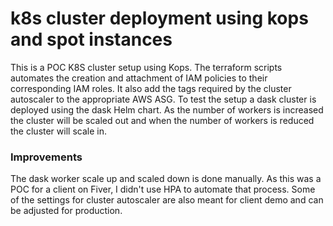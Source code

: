 # k8s cluster deployment using kops and spot instances
This is a POC K8S cluster setup using Kops. The terraform scripts automates the creation and attachment of IAM policies to their corresponding IAM roles. It also add the tags required by the cluster autoscaler to the appropriate AWS ASG. To test the setup a dask cluster is deployed using the dask Helm chart. As the number of workers is increased the cluster will be scaled out and when the number of workers is reduced the cluster will scale in. 
### Improvements
The dask worker scale up and scaled down is done manually. As this was a POC for a client on Fiver, I didn't use HPA to automate that process.
Some of the settings for cluster autoscaler are also meant for client demo and can be adjusted for production.